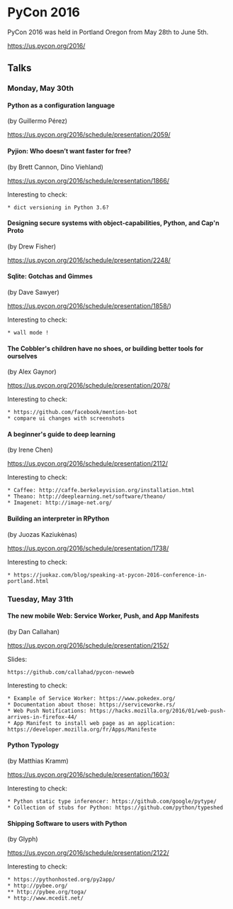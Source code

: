 # PyCon 2016

PyCon 2016 was held in Portland Oregon from May 28th to June 5th.

https://us.pycon.org/2016/

## Talks

### Monday, May 30th

#### Python as a configuration language

(by Guillermo Pérez)

https://us.pycon.org/2016/schedule/presentation/2059/


#### Pyjion: Who doesn’t want faster for free?

(by Brett Cannon, Dino Viehland)

https://us.pycon.org/2016/schedule/presentation/1866/

Interesting to check:

    * dict versioning in Python 3.6?


#### Designing secure systems with object-capabilities, Python, and Cap'n Proto

(by Drew Fisher)

https://us.pycon.org/2016/schedule/presentation/2248/


#### Sqlite: Gotchas and Gimmes

(by Dave Sawyer)

https://us.pycon.org/2016/schedule/presentation/1858/)

Interesting to check:

    * wall mode !


#### The Cobbler's children have no shoes, or building better tools for ourselves

(by Alex Gaynor)

https://us.pycon.org/2016/schedule/presentation/2078/

Interesting to check:

    * https://github.com/facebook/mention-bot
    * compare ui changes with screenshots


#### A beginner's guide to deep learning

(by Irene Chen)

https://us.pycon.org/2016/schedule/presentation/2112/

Interesting to check:

    * Caffee: http://caffe.berkeleyvision.org/installation.html
    * Theano: http://deeplearning.net/software/theano/
    * Imagenet: http://image-net.org/


#### Building an interpreter in RPython

(by Juozas Kaziukėnas)

https://us.pycon.org/2016/schedule/presentation/1738/

Interesting to check:

    * https://juokaz.com/blog/speaking-at-pycon-2016-conference-in-portland.html


### Tuesday, May 31th

#### The new mobile Web: Service Worker, Push, and App Manifests

(by Dan Callahan)

https://us.pycon.org/2016/schedule/presentation/2152/

Slides:

    https://github.com/callahad/pycon-newweb

Interesting to check:

    * Example of Service Worker: https://www.pokedex.org/
    * Documentation about those: https://serviceworke.rs/
    * Web Push Notifications: https://hacks.mozilla.org/2016/01/web-push-arrives-in-firefox-44/
    * App Manifest to install web page as an application: https://developer.mozilla.org/fr/Apps/Manifeste

#### Python Typology

(by Matthias Kramm)

https://us.pycon.org/2016/schedule/presentation/1603/

Interesting to check:

    * Python static type inferencer: https://github.com/google/pytype/
    * Collection of stubs for Python: https://github.com/python/typeshed


#### Shipping Software to users with Python

(by Glyph)

https://us.pycon.org/2016/schedule/presentation/2122/

Interesting to check:

    * https://pythonhosted.org/py2app/
    * http://pybee.org/
    ** http://pybee.org/toga/
    * http://www.mcedit.net/
